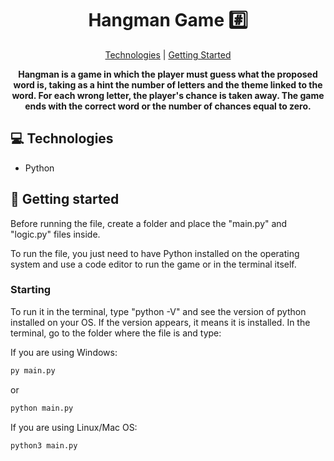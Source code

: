 <h1 align="center" style="font-weight: bold;">Hangman Game #️⃣</h1>

<p align="center">
 <a href="#tech">Technologies</a> | 
 <a href="#started">Getting Started</a> 
</p>

<p align="center">
    <b>Hangman is a game in which the player must guess what the proposed word is, taking as a hint the number of letters and the theme linked to the word. For each wrong letter, the player's chance is taken away. The game ends with the correct word or the number of chances equal to zero.</b>
</p>

<h2 id="tech">💻 Technologies</h2>

- Python

<h2 id="started">🚀 Getting started</h2>

Before running the file, create a folder and place the "main.py" and "logic.py" files inside.

To run the file, you just need to have Python installed on the operating system and use a code editor to run the game or in the terminal itself.

<h3>Starting</h3>

To run it in the terminal, type "python -V" and see the version of python installed on your OS. If the version appears, it means it is installed. In the terminal, go to the folder where the file is and type:

If you are using Windows:
```bash
py main.py
```
or
```bash
python main.py
```

If you are using Linux/Mac OS:
```bash
python3 main.py
```
